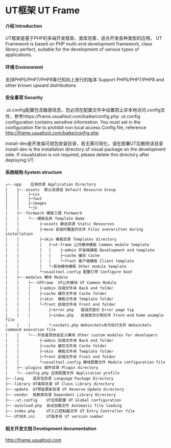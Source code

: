 # UT框架 UT Frame

#### 介绍 Introduction
UT框架是基于PHP的多端开发框架，类库完善，适合开发各种类型的应用。
UT Framework is based on PHP multi-end development framework, class library perfect, suitable for the development of various types of applications.

#### 环境 Environment
支持PHP5/PHP7/PHP8等已知向上发行的版本
Support PHP5/PHP7/PHP8 and other known upward distributions

#### 安全事项 Security
.ut.config配置包含敏感信息，您必须在配置文件中设置禁止非本地访问.config文件，参考https://frame.usualtool.com/baike/config.php
.ut.config configuration contains sensitive information. You must set in the configuration file to prohibit non local access Config file, 
reference http://frame.usualtool.com/baike/config.php

install-dev是开发端可视包安装目录，若无需可视化，请在部署UT后删除该目录
install-dev is the installation directory of visual package on the development side. 
If visualization is not required, please delete this directory after deploying UT.

#### 系统结构 System structure

```
┌─--app    应用目录 Application Directory
│    ├─--assets  默认资源组 Default Resource Group
│    │    ├─css    
│    │    ├─font  
│    │    ├─images 
│    │    └─js  
│    ├─--formwork 模板工程 Formwork
│    │    └─--模板名称 Template Name
│    │         ├─assets 静态资源 Static Resources
│    │         ├─move 安装时覆盖的文件 Files overwritten during installation
│    │         ├─skin 模板目录 Templates directory
│    │         │   ├─ut-frame 公共模块模板 Common module template
│    │         │   │    ├─admin 开发端模板 Development end template
│    │         │   │    ├─cache 缓存 Cache
│    │         │   │    └─front 客户端模板 Client template
│    │         │   └─其他模块模板 Other module template
│    │         └─usualtool.config 配置引导 Configure boot
│    ├─--modules 模块 Module
│    │    ├─--UTFrame  UT公共模块 UT Common Module
│    │    │    ├─admin 后端文件夹 Back end folder
│    │    │    ├─cache 缓存文件夹 Cache folder
│    │    │    ├─skin  模板文件夹 Template folder
│    │    │    └─front 前端文件夹 Front end folder
│    │    │        ├─error.php   错误页提示 Error page tip
│    │    │        ├─index.php   前端首页示例文件 Front-end home example file
│    │    │        └─sockets.php Websockets命令执行文件 Websockets command execution file
│    │    └─--开发者其他自定义模块 Other custom modules for developers
│    │         ├─admin 后端文件夹 Back end folder
│    │         ├─cache 缓存文件夹 Cache folder
│    │         ├─skin  模板文件夹 Template folder
│    │         ├─front 前端文件夹 Front end folder
│    │         └─usualtool.config 模块配置文件 Module configuration file
│    ├─--plugins 插件目录 Plugin directory
│    └─--config.php 应用配置文件 Application profile
├─--lang    语言包目录 Language Package Directory
├─--library UT类库目录 UT Class Library directory
├─--update  UT预留更新目录 UT Reserve Update Directory
├─--vendor  依赖库目录 Dependent Library Directory
├─--.ut.config    UT全局配置 UT Global configuration
├─--autoload.php  自动加载文件 Automatic file loading
├─--index.php     UT入口控制器文件 UT Entry Controller file
└─--UTVER.ini     UT版本号 UT version number
```
#### 相关开发文档 Development documentation
http://frame.usualtool.com